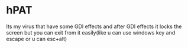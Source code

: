 # hPAT
 Its my virus that have some GDI effects and after GDI effects it locks the screen but you can exit from it easily(like u can use windows key and escape or u can esc+alt)
